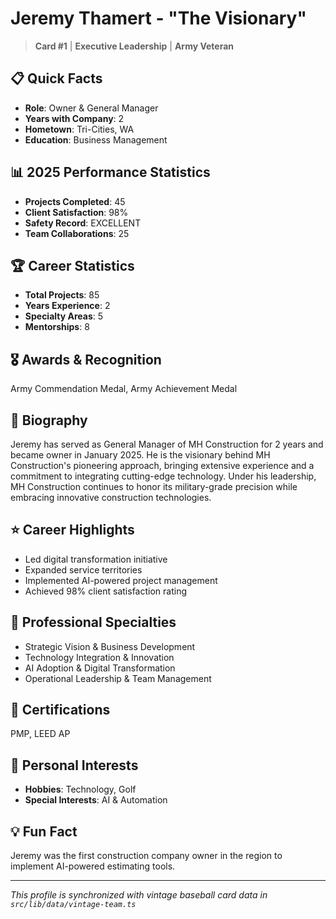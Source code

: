 # Jeremy Thamert - "The Visionary"

> **Card #1** | **Executive Leadership** | **Army Veteran**

## 📋 Quick Facts

- **Role**: Owner & General Manager
- **Years with Company**: 2
- **Hometown**: Tri-Cities, WA
- **Education**: Business Management

## 📊 2025 Performance Statistics

- **Projects Completed**: 45
- **Client Satisfaction**: 98%
- **Safety Record**: EXCELLENT
- **Team Collaborations**: 25

## 🏆 Career Statistics

- **Total Projects**: 85
- **Years Experience**: 2
- **Specialty Areas**: 5
- **Mentorships**: 8

## 🎖️ Awards & Recognition

Army Commendation Medal, Army Achievement Medal

## 👤 Biography

Jeremy has served as General Manager of MH Construction for 2 years and became owner in January 2025. He is the visionary behind MH Construction's pioneering approach, bringing extensive experience and a commitment to integrating cutting-edge technology. Under his leadership, MH Construction continues to honor its military-grade precision while embracing innovative construction technologies.

## ⭐ Career Highlights

- Led digital transformation initiative
- Expanded service territories
- Implemented AI-powered project management
- Achieved 98% client satisfaction rating

## 🔧 Professional Specialties

- Strategic Vision & Business Development
- Technology Integration & Innovation
- AI Adoption & Digital Transformation
- Operational Leadership & Team Management

## 📜 Certifications

PMP, LEED AP

## 🎯 Personal Interests

- **Hobbies**: Technology, Golf
- **Special Interests**: AI & Automation

## 💡 Fun Fact

Jeremy was the first construction company owner in the region to implement AI-powered estimating tools.

---

*This profile is synchronized with vintage baseball card data in `src/lib/data/vintage-team.ts`*
